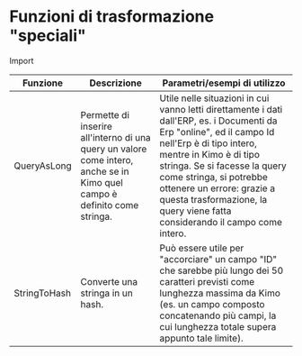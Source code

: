 # Funzioni di trasformazione "speciali"



Import

| Funzione     | Descrizione                                                                                                               | Parametri/esempi di utilizzo                                                                                                                                                                                                                                                                                                                       |
| ------------ | ------------------------------------------------------------------------------------------------------------------------- | -------------------------------------------------------------------------------------------------------------------------------------------------------------------------------------------------------------------------------------------------------------------------------------------------------------------------------------------------- |
| QueryAsLong  | Permette di inserire all'interno di una query un valore come intero, anche se in Kimo quel campo è definito come stringa. | Utile nelle situazioni in cui vanno letti direttamente i dati dall'ERP, es. i Documenti da Erp "online", ed il campo Id nell'Erp è di tipo intero, mentre in Kimo è di tipo stringa. Se si facesse la query come stringa, si potrebbe ottenere un errore: grazie a questa trasformazione, la query viene fatta considerando il campo come intero.  |
| StringToHash | Converte una stringa in un hash.                                                                                          | Può essere utile per "accorciare" un campo "ID" che sarebbe più lungo dei 50 caratteri previsti come lunghezza massima da Kimo (es. un campo composto concatenando più campi, la cui lunghezza totale supera appunto tale limite).                                                                                                                 |
